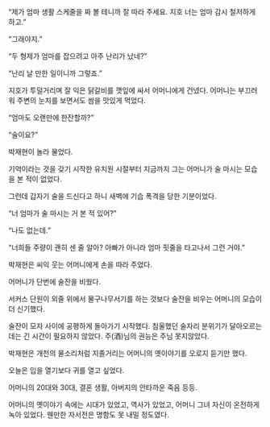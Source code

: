 “제가 엄마 생활 스케줄을 짜 볼 테니까 잘 따라 주세요. 지호 너는 엄마 감시 철저하게 하고.”

“그래야지.”

“두 형제가 엄마를 잡으려고 아주 난리가 났네?”

“난리 날 만한 일이니까 그렇죠.”

지호가 투덜거리며 잘 익은 닭갈비를 깻잎에 싸서 어머니에게 건넸다. 어머니는 부끄러워 주변의 눈치를 보면서도 쌈을 맛있게 먹었다.

“엄마도 오랜만에 한잔할까?”

“술이요?”

박재현이 놀라 물었다.

기억이라는 것을 갖기 시작한 유치원 시절부터 지금까지 그는 어머니가 술 마시는 모습을 본 적이 없었다.

그런데 갑자기 술을 드신다고 하니 새벽에 기습 폭격을 당한 기분이었다.

“너 엄마가 술 마시는 거 본 적 있어?”

“나도 없는데.”

“너희들 주량이 괜히 센 줄 알아? 아빠가 아니라 엄마 핏줄을 타고나서 그런 거야.”

박재현은 씨익 웃는 어머니에게 손을 따라 주었다.

어머니가 단번에 술잔을 비웠다.

서커스 단원이 외줄 위에서 물구나무서기를 하는 것보다 술잔을 비우는 어머니의 모습이 더 신기했다.

술잔이 모자 사이에 공평하게 돌아가기 시작했다. 침울했던 술자리 분위기가 달아오르는 데는 긴 시간이 필요하지 않았다. 주(酒)님의 권능은 주님 못지않았다.

박재현은 개천의 물소리처럼 지졸거리는 어머니의 옛이야기를 오로지 듣기만 했다.

오늘은 입을 열기보다 귀를 열고 싶었다.

어머니의 20대와 30대, 결혼 생활, 아버지의 안타까운 죽음 등등.

어머니의 옛이야기 속에는 시대가 있었고, 역사가 있었고, 어머니 그녀 자신이 온전하게 녹아 있었다. 웬만한 자서전은 명함도 못 내밀 정도였다.